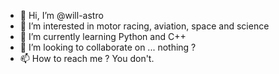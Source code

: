 - 👋 Hi, I’m @will-astro
- 👀 I’m interested in motor racing, aviation, space and science
- 🌱 I’m currently learning Python and C++
- 💞️ I’m looking to collaborate on ... nothing ?
- 📫 How to reach me ? You don't.

<!---
will-astro/will-astro is a ✨ special ✨ repository because its `README.md` (this file) appears on your GitHub profile.
You can click the Preview link to take a look at your changes.
--->
